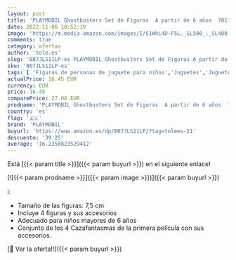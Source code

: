 ```yaml
---
layout: post
title: 'PLAYMOBIL Ghostbusters Set de Figuras  A partir de 6 años  70175 '
date: 2022-11-06 10:52:19
image: 'https://m.media-amazon.com/images/I/51WhL4D-F5L._SL500_._SL400_.jpg'
comments: true
category: ofertas
author: 'tole.es'
slug: 'B07JLS11LP-es PLAYMOBIL Ghostbusters Set de Figuras A partir de 6 años...'
sku: 'B07JLS11LP-es'
tags: [ 'Figuras de personas de juguete para niños','Juguetes','Juguetes y juegos','Muñecos y figuras','playmobil','🇪🇸', ]
actualPrice: 16.45 EUR
currency: EUR
price: 16.45
comparePrice: 27.08 EUR
prodname: 'PLAYMOBIL Ghostbusters Set de Figuras  A partir de 6 años  70175 '
country: 'es'
flag: '🇪🇸'
brand: 'PLAYMOBIL'
buyurl: 'https://www.amazon.es/dp/B07JLS11LP/?tag=tolees-21'
descuento: '39.25'
average: '16.2358823529412'
---
```


Está [{{< param title >}}]({{< param buyurl >}}) en el siguiente enlace!

[![{{< param prodname >}}]({{< param image >}})]({{< param buyurl >}})

ℹ️:

- Tamaño de las figuras: 7,5 cm
- Incluye 4 figuras y sus accesorios
- Adecuado para niños mayores de 6 años
- Conjunto de los 4 Cazafantasmas de la primera película con sus accesorios.

[🛒 Ver la oferta!!]({{< param buyurl >}})
